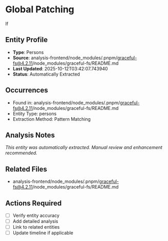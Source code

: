 # Global Patching

If

## Entity Profile
- **Type**: Persons
- **Source**: analysis-frontend/node_modules/.pnpm/graceful-fs@4.2.11/node_modules/graceful-fs/README.md
- **Last Updated**: 2025-10-12T03:42:07.743940
- **Status**: Automatically Extracted

## Occurrences
- Found in: analysis-frontend/node_modules/.pnpm/graceful-fs@4.2.11/node_modules/graceful-fs/README.md
- Entity Type: persons
- Extraction Method: Pattern Matching

## Analysis Notes
*This entity was automatically extracted. Manual review and enhancement recommended.*

## Related Files
- analysis-frontend/node_modules/.pnpm/graceful-fs@4.2.11/node_modules/graceful-fs/README.md

## Actions Required
- [ ] Verify entity accuracy
- [ ] Add detailed analysis
- [ ] Link to related entities
- [ ] Update timeline if applicable
